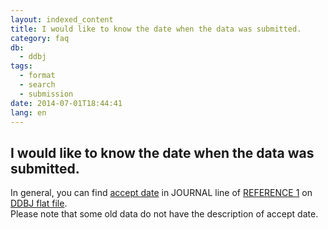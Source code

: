 ```yaml
---
layout: indexed_content
title: I would like to know the date when the data was submitted. 
category: faq
db:
  - ddbj
tags: 
  - format
  - search
  - submission
date: 2014-07-01T18:44:41
lang: en
---
```


## I would like to know the date when the data was submitted. 

<p>In general, you can find <a href="/ddbj/submission-e.html#acceptdate">accept date</a> in JOURNAL line of <a href="/ddbj/flat-file-e.html#Reference1B">REFERENCE 1</a> on <a href="/ddbj/flat-file-e.html">DDBJ flat file</a>. <br>Please note that some old data do not have the description of accept date. </p>